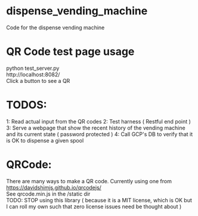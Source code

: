 # dispense_vending_machine
Code for the dispense vending machine

# QR Code test page usage
python test_server.py        
http://localhost:8082/  
Click a button to see a QR  

# TODOS: 
1: Read actual input from the QR codes
2: Test harness ( Restful end point ) 
3: Serve a webpage that show the recent history of the vending machine and its current state ( password protected ) 
4: Call GCP's DB to verify that it is OK to dispense a given spool 

# QRCode:
There are many ways to make a QR code. Currently using one from https://davidshimjs.github.io/qrcodejs/  
See qrcode.min.js in the /static dir   
TODO: STOP using this library ( because it is a MIT license, which is OK but I can roll my own such that zero license issues need be thought about )